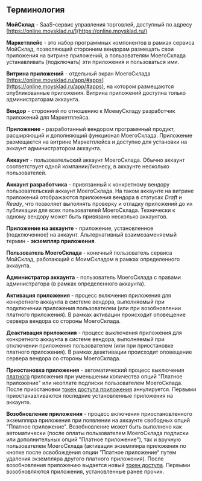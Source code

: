 ## Терминология
**МойСклад** - SaaS-сервис управления торговлей, доступный по адресу [https://online.moysklad.ru/](https://online.moysklad.ru/)

**Маркетплейс** - это набор программных компонентов в рамках сервиса МойСклад, позволяющий 
сторонним вендорам размещать свои приложения на витрине приложений, а пользователям МоегоСклада устанавливать 
(подключать) эти приложения и пользоваться ими.

**Витрина приложений** - отдельный экран МоегоСклада [https://online.moysklad.ru/app/#apps](https://online.moysklad.ru/app/#apps),
 на котором размещаются опубликованные приложения. Витрина приложений доступна только администраторам аккаунта.
 
**Вендор** - сторонний по отношению к МоемуСкладу разработчик приложений для Маркетплейса.

**Приложение** - разработанный вендором программный продукт, расширяющий и дополняющий функционал МоегоСклада. 
Приложение размещается на витрине Маркетплейса и доступно для установки на аккаунт администратором аккаунта.

**Аккаунт** - пользовательский аккаунт МоегоСклада. Обычно аккаунт соответствует одной компании/бизнесу, 
 в аккаунте несколько пользователей.

**Аккаунт разработчика** - привязанный к конкретному вендору пользовательский аккаунт МоегоСклада. 
На таком аккаунте на витрине приложений отображаются приложения вендора в статусах _Draft_ и _Ready_, 
что позволяет выполнять проверку и отладку приложений до их публикации для всех пользователей МоегоСклада. 
Технически к одному вендору может быть привязано несколько аккаунтов.

**Приложение на аккаунте** - приложение, установленное (подключенное) на аккаунт.
Альтернативный взаимозаменяемый термин - **экземпляр приложения**.

**Пользователь МоегоСклада** - конечный пользователь сервиса МойСклад, работающий 
с МоимСкладом в рамках определенного аккаунта.

**Администратор аккаунта** - пользователь МоегоСклада с правами администратора (в рамках определенного аккаунта).

**Активация приложения** - процесс включения приложения для конкретного аккаунта в системе вендора, 
выполняемый при подключении приложения пользователем (или при возобновлении платного приложения). 
В рамках активации происходит оповещение сервера вендора со стороны МоегоСклада.

**Деактивация приложения** - процесс выключения приложения для конкретного аккаунта в системе вендора, 
выполняемый при отключении приложения пользователем (или при приостановке платного приложения). В рамках деактивации 
происходит оповещение сервера вендора со стороны МоегоСклада.

**Приостановка приложения** - автоматический процесс выключения [платного](#platnye-i-besplatnye-prilozheniq) приложения 
при уменьшении количества опций "Платное приложение" или неоплате подписки пользователем МоегоСклада. После 
приостановки [токен доступа приложения](#dostup-po-tokenu-k-json-api-1-2) аннулируется. Первыми приостанавливаются 
последние установленные приложения на аккаунте.

**Возобновление приложения** - процесс включения приостановленного экземпляра приложения при появлении на аккаунте 
свободных опций "Платное приложение". Возобновление может быть выполнено как автоматически (после оплаты пользователем 
МоегоСклада подписки или дополнительных опций "Платное приложение"), так и вручную пользователем МоегоСклада (активация 
экземпляра приложения по кнопке после освобождения опции “Платное приложение“ путем удаления экземпляра другого платного 
приложения). После возобновления приложению выдается новый [токен доступа](#dostup-po-tokenu-k-json-api-1-2). 
Первыми возобновляются приложения, установленные ранее прочих.
